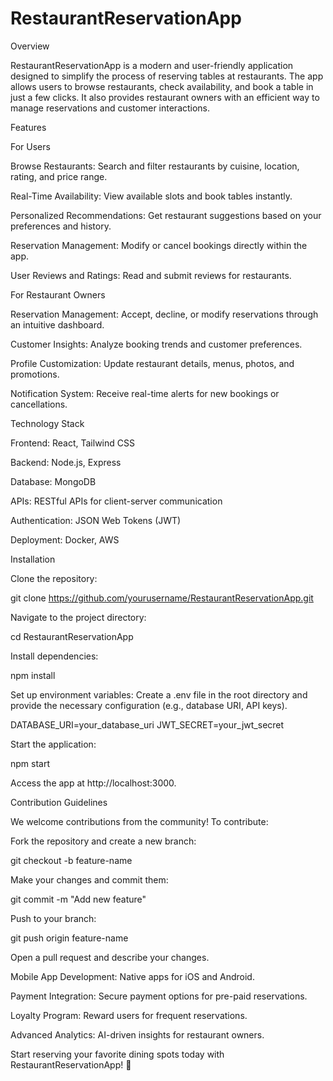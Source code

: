 # RestaurantReservationApp

Overview

RestaurantReservationApp is a modern and user-friendly application designed to simplify the process of reserving tables at restaurants. The app allows users to browse restaurants, check availability, and book a table in just a few clicks. It also provides restaurant owners with an efficient way to manage reservations and customer interactions.

Features

For Users

Browse Restaurants: Search and filter restaurants by cuisine, location, rating, and price range.

Real-Time Availability: View available slots and book tables instantly.

Personalized Recommendations: Get restaurant suggestions based on your preferences and history.

Reservation Management: Modify or cancel bookings directly within the app.

User Reviews and Ratings: Read and submit reviews for restaurants.

For Restaurant Owners

Reservation Management: Accept, decline, or modify reservations through an intuitive dashboard.

Customer Insights: Analyze booking trends and customer preferences.

Profile Customization: Update restaurant details, menus, photos, and promotions.

Notification System: Receive real-time alerts for new bookings or cancellations.

Technology Stack

Frontend: React, Tailwind CSS

Backend: Node.js, Express

Database: MongoDB

APIs: RESTful APIs for client-server communication

Authentication: JSON Web Tokens (JWT)

Deployment: Docker, AWS

Installation

Clone the repository:

git clone https://github.com/yourusername/RestaurantReservationApp.git

Navigate to the project directory:

cd RestaurantReservationApp

Install dependencies:

npm install

Set up environment variables:
Create a .env file in the root directory and provide the necessary configuration (e.g., database URI, API keys).

DATABASE_URI=your_database_uri
JWT_SECRET=your_jwt_secret

Start the application:

npm start

Access the app at http://localhost:3000.

Contribution Guidelines

We welcome contributions from the community! To contribute:

Fork the repository and create a new branch:

git checkout -b feature-name

Make your changes and commit them:

git commit -m "Add new feature"

Push to your branch:

git push origin feature-name

Open a pull request and describe your changes.

Mobile App Development: Native apps for iOS and Android.

Payment Integration: Secure payment options for pre-paid reservations.

Loyalty Program: Reward users for frequent reservations.

Advanced Analytics: AI-driven insights for restaurant owners.

Start reserving your favorite dining spots today with RestaurantReservationApp! 🚀

